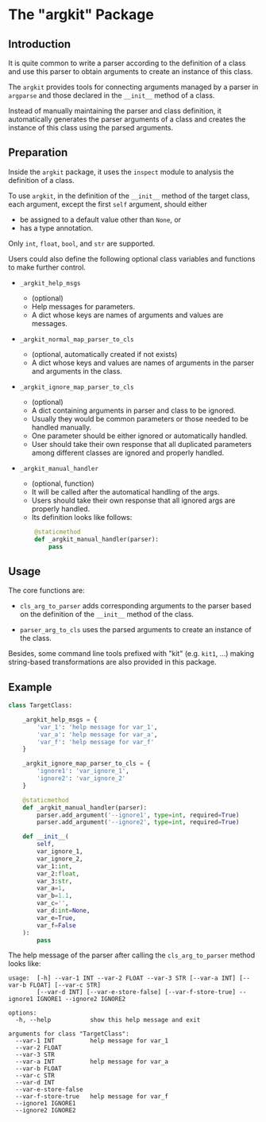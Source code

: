 # The "argkit" Package


## Introduction

It is quite common to write a parser according to the definition of a class
and use this parser to obtain arguments to create an instance of this class.

The `argkit` provides tools for connecting arguments managed by a parser in `argparse` 
and those declared in the `__init__` method of a class.

Instead of manually maintaining the parser and class definition, 
it automatically generates the parser arguments of a class 
and creates the instance of this class using the parsed arguments.

## Preparation

Inside the `argkit` package, 
it uses the `inspect` module to analysis the definition of a class.

To use `argkit`, in the definition of the `__init__` method of the target class,
each argument, except the first `self` argument, should either
- be assigned to a default value other than `None`, or
- has a type annotation.

Only `int`, `float`, `bool`, and `str` are supported.

Users could also define the following optional class variables and functions
to make further control.

- `_argkit_help_msgs`
    - (optional)
    - Help messages for parameters.
    - A dict whose keys are names of arguments and values are messages.

- `_argkit_normal_map_parser_to_cls`
    - (optional, automatically created if not exists)
    - A dict whose keys and values are names of arguments in the parser and arguments in the class.

- `_argkit_ignore_map_parser_to_cls`
    - (optional)
    - A dict containing arguments in parser and class to be ignored.
    - Usually they would be common parameters or those needed to be handled manually.
    - One parameter should be either ignored or automatically handled.
    - User should take their own response that all duplicated parameters among different classes are ignored and properly handled.

- `_argkit_manual_handler`
    - (optional, function)
    - It will be called after the automatical handling of the args.
    - Users should take their own response that all ignored args are properly handled.
    - Its definition looks like follows:
    ```python
        @staticmethod
        def _argkit_manual_handler(parser): 
            pass
    ```

## Usage

The core functions are:

- `cls_arg_to_parser` adds corresponding arguments to the parser based on the definition of the `__init__` method of the class.

- `parser_arg_to_cls` uses the parsed arguments to create an instance of the class.

Besides, some command line tools prefixed with "kit" (e.g. `kit1`, ...)
making string-based transformations are also provided in this package.

## Example

```python
class TargetClass:

    _argkit_help_msgs = {
        'var_1': 'help message for var_1',
        'var_a': 'help message for var_a',
        'var_f': 'help message for var_f'
    }

    _argkit_ignore_map_parser_to_cls = {
        'ignore1': 'var_ignore_1',
        'ignore2': 'var_ignore_2'
    }

    @staticmethod
    def _argkit_manual_handler(parser): 
        parser.add_argument('--ignore1', type=int, required=True)
        parser.add_argument('--ignore2', type=int, required=True)

    def __init__(
        self,
        var_ignore_1,
        var_ignore_2,
        var_1:int,
        var_2:float,
        var_3:str,
        var_a=1,
        var_b=1.1,
        var_c='',
        var_d:int=None,
        var_e=True,
        var_f=False
    ):
        pass
```

The help message of the parser after calling the `cls_arg_to_parser` method looks like:

```
usage:  [-h] --var-1 INT --var-2 FLOAT --var-3 STR [--var-a INT] [--var-b FLOAT] [--var-c STR]
        [--var-d INT] [--var-e-store-false] [--var-f-store-true] --ignore1 IGNORE1 --ignore2 IGNORE2

options:
  -h, --help           show this help message and exit

arguments for class "TargetClass":
  --var-1 INT          help message for var_1
  --var-2 FLOAT
  --var-3 STR
  --var-a INT          help message for var_a
  --var-b FLOAT
  --var-c STR
  --var-d INT
  --var-e-store-false
  --var-f-store-true   help message for var_f
  --ignore1 IGNORE1
  --ignore2 IGNORE2
```
